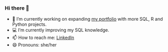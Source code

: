 ### Hi there 👋


- 🌱 I’m currently working on expanding [my portfolio](https://github.com/tubako/my-portfolio) with more SQL, R and Python projects.
- 💻 I’m currently improving my SQL knowledge.
- 📫 How to reach me: [LinkedIn](https://www.linkedin.com/in/remziye-tugba-tandara/)
- 😄 Pronouns: she/her


